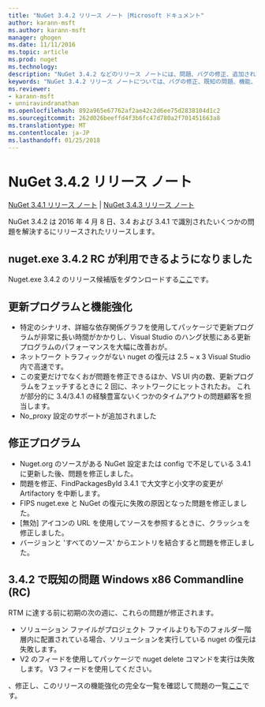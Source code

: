 ```yaml
---
title: "NuGet 3.4.2 リリース ノート |Microsoft ドキュメント"
author: karann-msft
ms.author: karann-msft
manager: ghogen
ms.date: 11/11/2016
ms.topic: article
ms.prod: nuget
ms.technology: 
description: "NuGet 3.4.2 などのリリース ノートには、問題、バグの修正、追加された機能、および Dcr が知られています。"
keywords: "NuGet 3.4.2 リリース ノートについては、バグの修正、既知の問題、機能、Dcr を追加します。"
ms.reviewer:
- karann-msft
- unniravindranathan
ms.openlocfilehash: 892a965e67762af2ae42c2d6ee75d2838104d1c2
ms.sourcegitcommit: 262d026beeffd4f3b6fc47d780a2f701451663a8
ms.translationtype: MT
ms.contentlocale: ja-JP
ms.lasthandoff: 01/25/2018
---
```

# <a name="nuget-342-release-notes"></a>NuGet 3.4.2 リリース ノート

[NuGet 3.4.1 リリース ノート](../release-notes/nuget-3.4.1.md) | [NuGet 3.4.3 リリース ノート](../release-notes/nuget-3.4.3.md)

NuGet 3.4.2 は 2016 年 4 月 8 日、3.4 および 3.4.1 で識別されたいくつかの問題を解決するにリリースされたリリースします。

## <a name="nugetexe-342-rc-is-now-available"></a>nuget.exe 3.4.2 RC が利用できるようになりました

Nuget.exe 3.4.2 のリリース候補版をダウンロードする[ここ](https://dist.nuget.org/index.html)です。

## <a name="updates-and-improvements"></a>更新プログラムと機能強化

* 特定のシナリオ、詳細な依存関係グラフを使用してパッケージで更新プログラムが非常に長い時間がかかりし、Visual Studio のハング状態にある更新プログラムのパフォーマンスを大幅に改善おが。
* ネットワーク トラフィックがない nuget の復元は 2.5 ~ x 3 Visual Studio 内で高速です。
* この変更だけでなくおが問題を修正できるほか、VS UI 内の数、更新プログラムをフェッチするときに 2 回に、ネットワークにヒットされたお。 これが部分的に 3.4/3.4.1 の経験豊富ないくつかのタイムアウトの問題顧客を担当します。
* No_proxy 設定のサポートが追加されました

## <a name="fixes"></a>修正プログラム

* Nuget.org のソースがある NuGet 設定または config で不足している 3.4.1 に更新した後、問題を修正しました。
* 問題を修正、FindPackagesById 3.4.1 で大文字と小文字の変更が Artifactory を中断します。
* FIPS nuget.exe と NuGet の復元に失敗の原因となった問題を修正しました。
* [無効] アイコンの URL を使用してソースを参照するときに、クラッシュを修正しました。
* バージョンと 'すべてのソース' からエントリを結合すると問題を修正しました。

## <a name="known-issues-in-342-windows-x86-commandline-rc"></a>3.4.2 で既知の問題 Windows x86 Commandline (RC)

RTM に達する前に初期の次の週に、これらの問題が修正されます。

*  ソリューション ファイルがプロジェクト ファイルよりも下のフォルダー階層内に配置されている場合、ソリューションを実行している nuget の復元は失敗します。
*  V2 のフィードを使用してパッケージで nuget delete コマンドを実行は失敗します。 V3 フィードを使用してください。


、修正し、このリリースの機能強化の完全な一覧を確認して問題の一覧[ここ](https://github.com/NuGet/Home/issues?utf8=%E2%9C%93&q=is%3Aissue+milestone%3A3.4.2++is%3Aclosed+)です。
